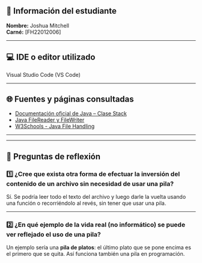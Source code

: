 ## 👤 Información del estudiante
**Nombre:** Joshua Mitchell  
**Carné:** [FH22012006]

---

## 💻 IDE o editor utilizado
Visual Studio Code (VS Code)

---

## 🌐 Fuentes y páginas consultadas
- [Documentación oficial de Java – Clase Stack](https://docs.oracle.com/en/java/javase/21/docs/api/java.base/java/util/Stack.html)  
- [Java FileReader y FileWriter](https://docs.oracle.com/javase/8/docs/api/java/io/FileReader.html)  
- [W3Schools - Java File Handling](https://www.w3schools.com/java/java_files_read.asp)

---

---

## 🧠 Preguntas de reflexión

### 1️⃣ ¿Cree que exista otra forma de efectuar la inversión del contenido de un archivo sin necesidad de usar una pila?  
Sí. Se podría leer todo el texto del archivo y luego darle la vuelta usando una función o recorriéndolo al revés, sin tener que usar una pila.

---

### 2️⃣ ¿En qué ejemplo de la vida real (no informático) se puede ver reflejado el uso de una pila?  
Un ejemplo sería una **pila de platos**: el último plato que se pone encima es el primero que se quita. Así funciona también una pila en programación.
